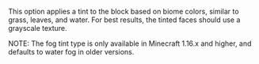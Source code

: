 This option applies a tint to the block based on biome colors, similar to grass, leaves, and water. 
For best results, the tinted faces should use a grayscale texture.

NOTE: The fog tint type is only available in Minecraft 1.16.x and higher, and defaults to water fog in older versions.
